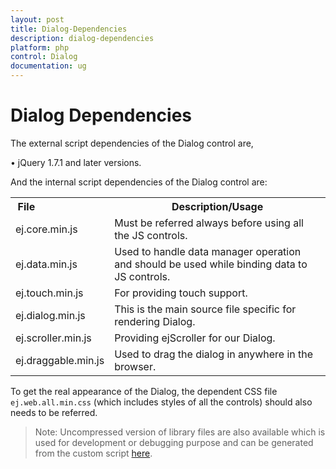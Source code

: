 ```yaml
---
layout: post
title: Dialog-Dependencies
description: dialog-dependencies
platform: php
control: Dialog
documentation: ug
---
```


# Dialog Dependencies

The external script dependencies of the Dialog control are,

•	jQuery 1.7.1 and later versions.

And the internal script dependencies of the Dialog control are:

<table>
<tr>
<th>
File                          </th><th>
Description/Usage</th></tr>
<tr>
<td>
ej.core.min.js</td><td>
Must be referred always before using all the JS controls.</td></tr>
<tr>
<td>
ej.data.min.js</td><td>
Used to handle data manager operation and should be used while binding data to JS controls.</td></tr>
<tr>
<td>
ej.touch.min.js</td><td>
For providing touch support.</td></tr>
<tr>
<td>
ej.dialog.min.js</td><td>
This is the main source file specific for rendering Dialog.</td></tr>
<tr>
<td>
ej.scroller.min.js</td><td>
Providing ejScroller for our Dialog.</td></tr>
<tr>
<td>
ej.draggable.min.js</td><td>
Used to drag the dialog in anywhere in the browser.</td></tr>
</table>

To get the real appearance of the Dialog, the dependent CSS file `ej.web.all.min.css` (which includes styles of all the controls) should also needs to be referred.

>Note: Uncompressed version of library files are also available which is used for development or debugging purpose and can be generated from the custom script [here](http://csg.syncfusion.com/).
